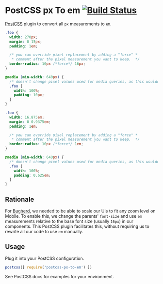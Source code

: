 # PostCSS px To em [![Build Status][ci-img]][ci]

[PostCSS] plugin to convert all `px` measurements to `em`.

```css
.foo {
  width: 270px;
  margin: 0 15px;
  padding: 1em;

  /* you can override pixel replacement by adding a "force" *
   * comment after the pixel measurement you want to keep.  */
  border-radius: 10px /*force*/ 16px;
}

@media (min-width: 640px) {
  /* doesn't change pixel values used for media queries, as this wouldn't work properly */
  .foo {
    width: 100%;
    padding: 10px;
  }
}
```

```css
.foo {
  width: 16.875em;
  margin: 0 0.9375em;
  padding: 1em;

  /* you can override pixel replacement by adding a "force" *
   * comment after the pixel measurement you want to keep.  */
  border-radius: 10px /*force*/ 1em;
}

@media (min-width: 640px) {
  /* doesn't change pixel values used for media queries, as this wouldn't work properly */
  .foo {
    width: 100%;
    padding: 0.625em;
  }
}
```

## Rationale

For [Bugherd], we needed to be able to scale our UIs to fit any zoom level on Mobile. To enable this, we change the parents' `font-size` and use `em` measurements relative to the base font size (usually `16px`) in our components. This PostCSS plugin facilitates this, without requiring us to rewrite all our code to use `em` manually.

## Usage

Plug it into your PostCSS configuration.

```js
postcss([ require('postcss-px-to-em') ])
```

See PostCSS docs for examples for your environment.

[Bugherd]: https://macropod.com/bugherd
[PostCSS]: https://github.com/postcss/postcss
[ci-img]:  https://travis-ci.org/ojame/postcss-pixels-to-em.svg
[ci]:      https://travis-ci.org/ojame/postcss-pixels-to-em
